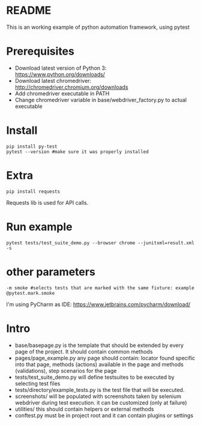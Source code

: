 # README
This is an working example of python automation framework, using pytest

# Prerequisites
- Download latest version of Python 3: https://www.python.org/downloads/
- Download latest chromedriver: http://chromedriver.chromium.org/downloads
- Add chromedriver executable in PATH
- Change chromedriver variable in base/webdriver_factory.py to actual executable

# Install
    pip install py-test
    pytest --version #make sure it was properly installed
    
# Extra
    pip install requests
Requests lib is used for API calls. 
    
# Run example
    pytest tests/test_suite_demo.py --browser chrome --junitxml=result.xml -s
    
# other parameters
    -m smoke #selects tests that are marked with the same fixture: example @pytest.mark.smoke 

I'm using PyCharm as IDE: https://www.jetbrains.com/pycharm/download/

# Intro
- base/basepage.py is the template that should be extended by every page of the project. It should contain common methods
- pages/page_example.py any page should contain: locator found specific into that page, methods (actions) available in the page and methods (validations), step scenarios for the page
- tests/test_suite_demo.py will define testsuites to be executed by selecting test files
- tests/directory/example_tests.py is the test file that will be executed.
- screenshots/ will be populated with screenshots taken by selenium webdriver during test execution. it can be customized (only at failure)
- utilities/ this should contain helpers or external methods
- conftest.py must be in project root and it can contain plugins or settings